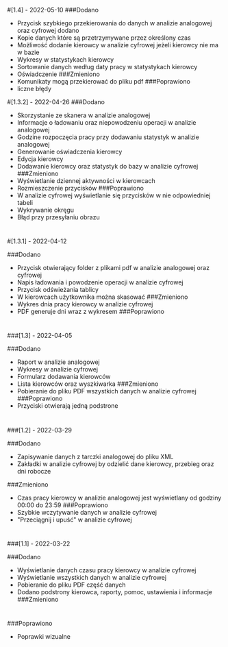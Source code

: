 #[1.4] - 2022-05-10
###Dodano
- Przycisk szybkiego przekierowania do danych w analizie analogowej oraz cyfrowej dodano 
- Kopie danych które są przetrzymywane przez określony czas
- Możliwość dodanie kierowcy w analizie cyfrowej jeżeli kierowcy nie ma w bazie
- Wykresy w statystykach kierowcy
- Sortowanie danych według daty pracy w statystykach kierowcy
- Oświadczenie 
###Zmieniono
- Komunikaty mogą przekierować do pliku pdf
###Poprawiono
- liczne błędy

#[1.3.2] - 2022-04-26
###Dodano
- Skorzystanie ze skanera w analizie analogowej
- Informacje o ładowaniu oraz niepowodzeniu operacji w analizie analogowej
- Godzine rozpoczęcia pracy przy dodawaniu statystyk w analizie analogowej
- Generowanie oświadczenia kierowcy
- Edycja kierowcy
- Dodawanie kierowcy oraz statystyk do bazy w analizie cyfrowej
  ###Zmieniono
- Wyświetlanie dziennej aktywności w kierowcach
- Rozmieszczenie przycisków
  ###Poprawiono
- W analizie cyfrowej wyświetlanie się przycisków w nie odpowiedniej tabeli
- Wykrywanie okręgu
- Błąd przy przesyłaniu obrazu
#
#
#
#[1.3.1] - 2022-04-12

###Dodano
- Przycisk otwierający folder z plikami pdf w analizie analogowej oraz cyfrowej
- Napis ładowania i powodzenie operacji w analizie cyfrowej
- Przycisk odświeżania tablicy
- W kierowcach użytkownika można skasować
###Zmieniono
- Wykres dnia pracy kierowcy w analizie cyfrowej
- PDF generuje dni wraz z wykresem
###Poprawiono

#
#
###[1.3] - 2022-04-05

###Dodano
- Raport w analizie analogowej
- Wykresy w analizie cyfrowej
- Formularz dodawania kierowców
- Lista kierowców oraz wyszkiwarka
###Zmieniono
- Pobieranie do pliku PDF wszystkich danych w analizie cyfrowej
###Poprawiono
- Przyciski otwierają jedną podstrone
#
#
###[1.2] - 2022-03-29

###Dodano
- Zapisywanie danych z tarczki analogowej do pliku XML
- Zakładki w analizie cyfrowej by odzielić dane kierowcy, przebieg oraz dni robocze

###Zmieniono
- Czas pracy kierowcy w analizie analogowej jest wyświetlany od godziny 00:00 do 23:59
###Poprawiono
- Szybkie wczytywanie danych w analizie cyfrowej
- "Przeciągnij i upuść" w analizie cyfrowej
#
#
###[1.1] - 2022-03-22

###Dodano
- Wyświetlanie danych czasu pracy kierowcy w analizie cyfrowej
- Wyświetlanie wszystkich danych w analizie cyfrowej
- Pobieranie do pliku PDF część danych
- Dodano podstrony kierowca, raporty, pomoc, ustawienia i informacje
###Zmieniono
#
###Poprawiono
- Poprawki wizualne 